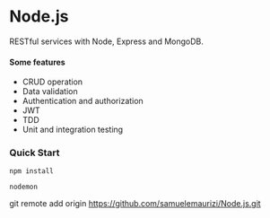 # Node.js

RESTful services with Node, Express and MongoDB.

#### Some features

- CRUD operation
- Data validation
- Authentication and authorization
- JWT
- TDD
- Unit and integration testing

### Quick Start

```
npm install
```

```
nodemon
```

git remote add origin https://github.com/samuelemaurizi/Node.js.git
